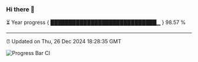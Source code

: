 ### Hi there 👋

⏳ Year progress { █████████████████████████████▁ } 98.57 %

---

⏰ Updated on Thu, 26 Dec 2024 18:28:35 GMT

![Progress Bar CI](https://github.com/ZhaoGui/ZhaoGui/workflows/Progress%20Bar%20CI/badge.svg)
